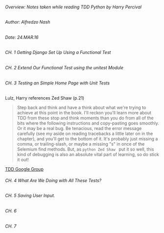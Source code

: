 
###### Overview: Notes taken while reading TDD Python by Harry Percival
###### Author: Alfredzo Nash
###### Date: 24.MAR.16



###### CH. 1 Getting Django Set Up Using a Functional Test

###### CH. 2  Extend Our Functional Test using the unitest Module

###### CH. 3 Testing an Simple Home Page with Unit Tests
Lulz, Harry references Zed Shaw (p.21)
> Step back and think and have a think about what we're trying to achieve at this
point in the book.
> I'll reckon you'll learn more about TDD from these stop and think moments than
you do from all of the bits where the following instructions and copy-pasting
goes smoothly.
> Or it may be a real bug. Be tenacious, read the error message carefully (see my
aside on reading tracebacks a little later on in the chapter), and you'll
get to the bottom of it. It's probably just missing a comma, or trailing-slash,
or maybe a missing "s" in once of the Selemium find methods.
> But, as ```python Zed Shaw ``` put it so well, this kind of debugging is also
an absolute vital part of learning, so do stick it out!

[TDD Google Group](http://groups.google.com/forum#!forum/obey-the-testing-goat-book)

###### CH. 4 What Are We Doing with All These Tests?

###### CH. 5  Saving User Input.

###### CH. 6

###### CH. 7
